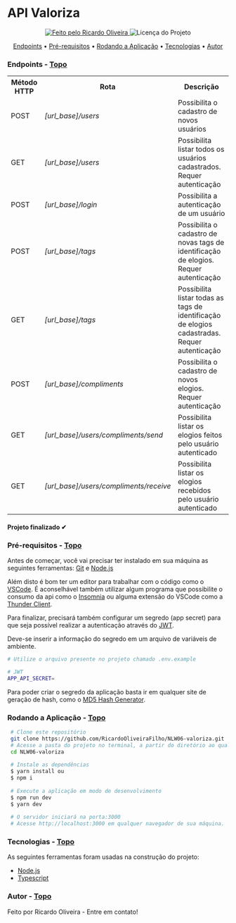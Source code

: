 <a id="topo"></a>

<h1>API Valoriza</h1>

<p align="center">
  <a href="https://github.com/RicardoOliveiraFilho">
    <img alt="Feito pelo Ricardo Oliveira" src="https://img.shields.io/badge/FEITO%20POR-RICARDO%20OLIVEIRA-blueviolet">
  </a>
  <img alt="Licença do Projeto" src="https://img.shields.io/badge/LICENSE-MIT-blueviolet"/>
<p>

<p align="center">
  <a href="#endpoints">Endpoints</a> •
  <a href="#pre-requisitos">Pré-requisitos</a> •
  <a href="#rodando">Rodando a Aplicação</a> •
  <a href="#tecnologias">Tecnologias</a> •
  <a href="#autor">Autor</a>
</p>

### Endpoints<a id="endpoints"></a> - <a href="#topo">Topo</a>
<table>
  <tr>
    <th>Método HTTP</th>
    <th>Rota</th>
    <th>Descrição</th>
  </tr>
  <tr>
    <td>POST</d>
    <td><i>[url_base]/users</i></d>
    <td>Possibilita o cadastro de novos usuários</d>
  </tr>
  <tr>
    <td>GET</d>
    <td><i>[url_base]/users</i></d>
    <td>Possibilita listar todos os usuários cadastrados. Requer autenticação</d>
  </tr>
  <tr>
    <td>POST</d>
    <td><i>[url_base]/login</i></d>
    <td>Possibilita a autenticação de um usuário</d>
  </tr>
  <tr>
    <td>POST</d>
    <td><i>[url_base]/tags</i></d>
    <td>Possibilita o cadastro de novas tags de identificação de elogios. Requer autenticação</d>
  </tr>
  <tr>
    <td>GET</d>
    <td><i>[url_base]/tags</i></d>
    <td>Possibilita listar todas as tags de identificação de elogios cadastradas. Requer autenticação</d>
  </tr>
  <tr>
    <td>POST</d>
    <td><i>[url_base]/compliments</i></d>
    <td>Possibilita o cadastro de novos elogios. Requer autenticação</d>
  </tr>
  <tr>
    <td>GET</d>
    <td><i>[url_base]/users/compliments/send</i></d>
    <td>Possibilita listar os elogios feitos pelo usuário autenticado</d>
  </tr>
  <tr>
    <td>GET</d>
    <td><i>[url_base]/users/compliments/receive</i></d>
    <td>Possibilita listar os elogios recebidos pelo usuário autenticado</d>
  </tr>
</table>

<h4  align="left">
Projeto finalizado ✔
</h4>

###  Pré-requisitos<a id="pre-requisitos"></a> - <a href="#topo">Topo</a>

Antes de começar, você vai precisar ter instalado em sua máquina as seguintes ferramentas:
 [Git](https://git-scm.com/) 
 e [Node.js](https://nodejs.org/pt-br/)
 
 Além disto é bom ter um editor para trabalhar com o código como o [VSCode](https://code.visualstudio.com/). É aconselhável também utilizar algum programa
 que possibilite o consumo da api como o [Insomnia](https://insomnia.rest/) ou alguma extensão do VSCode como a [Thunder Client](https://www.thunderclient.io/).
 
 Para finalizar, precisará também configurar um segredo (app secret) para que seja possível realizar a autenticação através do [JWT](https://jwt.io/).
 
 Deve-se inserir a informação do segredo em um arquivo de variáveis de ambiente.
 
 ````bash
 # Utilize o arquivo presente no projeto chamado .env.example
 
 # JWT
 APP_API_SECRET=
 ````

 Para poder criar o segredo da aplicação basta ir em qualquer site de geração de hash, como o [MD5 Hash Generator](https://www.md5hashgenerator.com/).

### Rodando a Aplicação<a id="rodando"></a> - <a href="#topo">Topo</a>
   
````bash 
 # Clone este repositório
 git clone https://github.com/RicardoOliveiraFilho/NLW06-valoriza.git
 # Acesse a pasta do projeto no terminal, a partir do diretório ao qual o comando de clonagem foi executado
 cd NLW06-valoriza
 
 # Instale as dependências
 $ yarn install ou
 $ npm i 
 
 # Execute a aplicação em modo de desenvolvimento
 $ npm run dev 
 $ yarn dev
 
 # O servidor iniciará na porta:3000
 # Acesse http://localhost:3000 em qualquer navegador de sua máquina.
 ````

### Tecnologias<a id="tecnologias"></a> - <a href="#topo">Topo</a>
 As seguintes ferramentas foram usadas na construção do projeto:
 
  - [Node.js](https://nodejs.org/pt-br/)
  - [Typescript](https://www.typescriptlang.org/)

### Autor <a id="autor"> </a> - <a href="#topo">Topo</a>

<a href="https://github.com/RicardoOliveiraFilho" style="text-decoration: none;">

<span> Feito por Ricardo Oliveira - Entre em contato! </span> 
</a>

